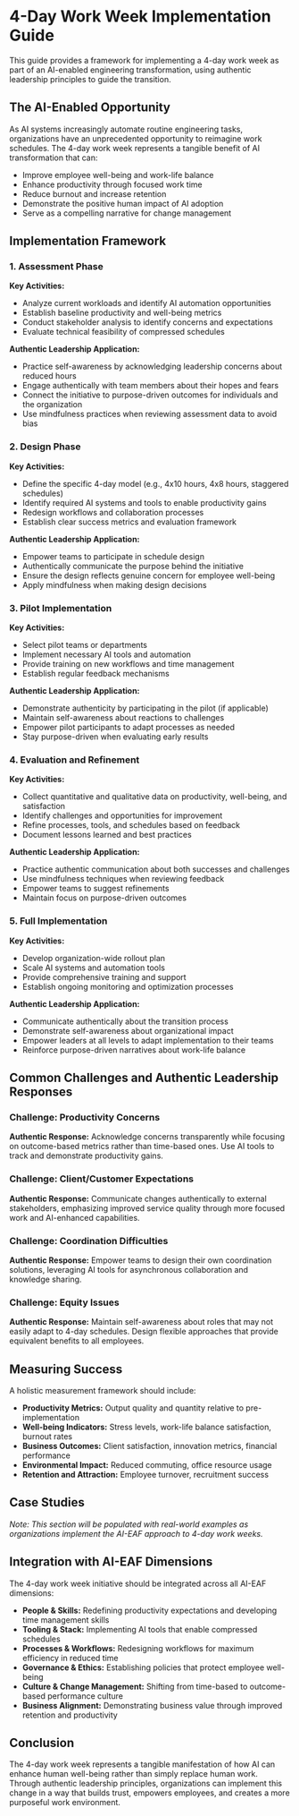 # 4-Day Work Week Implementation Guide

This guide provides a framework for implementing a 4-day work week as part of an AI-enabled engineering transformation, using authentic leadership principles to guide the transition.

## The AI-Enabled Opportunity

As AI systems increasingly automate routine engineering tasks, organizations have an unprecedented opportunity to reimagine work schedules. The 4-day work week represents a tangible benefit of AI transformation that can:

- Improve employee well-being and work-life balance
- Enhance productivity through focused work time
- Reduce burnout and increase retention
- Demonstrate the positive human impact of AI adoption
- Serve as a compelling narrative for change management

## Implementation Framework

### 1. Assessment Phase

**Key Activities:**
- Analyze current workloads and identify AI automation opportunities
- Establish baseline productivity and well-being metrics
- Conduct stakeholder analysis to identify concerns and expectations
- Evaluate technical feasibility of compressed schedules

**Authentic Leadership Application:**
- Practice self-awareness by acknowledging leadership concerns about reduced hours
- Engage authentically with team members about their hopes and fears
- Connect the initiative to purpose-driven outcomes for individuals and the organization
- Use mindfulness practices when reviewing assessment data to avoid bias

### 2. Design Phase

**Key Activities:**
- Define the specific 4-day model (e.g., 4x10 hours, 4x8 hours, staggered schedules)
- Identify required AI systems and tools to enable productivity gains
- Redesign workflows and collaboration processes
- Establish clear success metrics and evaluation framework

**Authentic Leadership Application:**
- Empower teams to participate in schedule design
- Authentically communicate the purpose behind the initiative
- Ensure the design reflects genuine concern for employee well-being
- Apply mindfulness when making design decisions

### 3. Pilot Implementation

**Key Activities:**
- Select pilot teams or departments
- Implement necessary AI tools and automation
- Provide training on new workflows and time management
- Establish regular feedback mechanisms

**Authentic Leadership Application:**
- Demonstrate authenticity by participating in the pilot (if applicable)
- Maintain self-awareness about reactions to challenges
- Empower pilot participants to adapt processes as needed
- Stay purpose-driven when evaluating early results

### 4. Evaluation and Refinement

**Key Activities:**
- Collect quantitative and qualitative data on productivity, well-being, and satisfaction
- Identify challenges and opportunities for improvement
- Refine processes, tools, and schedules based on feedback
- Document lessons learned and best practices

**Authentic Leadership Application:**
- Practice authentic communication about both successes and challenges
- Use mindfulness techniques when reviewing feedback
- Empower teams to suggest refinements
- Maintain focus on purpose-driven outcomes

### 5. Full Implementation

**Key Activities:**
- Develop organization-wide rollout plan
- Scale AI systems and automation tools
- Provide comprehensive training and support
- Establish ongoing monitoring and optimization processes

**Authentic Leadership Application:**
- Communicate authentically about the transition process
- Demonstrate self-awareness about organizational impact
- Empower leaders at all levels to adapt implementation to their teams
- Reinforce purpose-driven narratives about work-life balance

## Common Challenges and Authentic Leadership Responses

### Challenge: Productivity Concerns
**Authentic Response:** Acknowledge concerns transparently while focusing on outcome-based metrics rather than time-based ones. Use AI tools to track and demonstrate productivity gains.

### Challenge: Client/Customer Expectations
**Authentic Response:** Communicate changes authentically to external stakeholders, emphasizing improved service quality through more focused work and AI-enhanced capabilities.

### Challenge: Coordination Difficulties
**Authentic Response:** Empower teams to design their own coordination solutions, leveraging AI tools for asynchronous collaboration and knowledge sharing.

### Challenge: Equity Issues
**Authentic Response:** Maintain self-awareness about roles that may not easily adapt to 4-day schedules. Design flexible approaches that provide equivalent benefits to all employees.

## Measuring Success

A holistic measurement framework should include:

- **Productivity Metrics:** Output quality and quantity relative to pre-implementation
- **Well-being Indicators:** Stress levels, work-life balance satisfaction, burnout rates
- **Business Outcomes:** Client satisfaction, innovation metrics, financial performance
- **Environmental Impact:** Reduced commuting, office resource usage
- **Retention and Attraction:** Employee turnover, recruitment success

## Case Studies

*Note: This section will be populated with real-world examples as organizations implement the AI-EAF approach to 4-day work weeks.*

## Integration with AI-EAF Dimensions

The 4-day work week initiative should be integrated across all AI-EAF dimensions:

- **People & Skills:** Redefining productivity expectations and developing time management skills
- **Tooling & Stack:** Implementing AI tools that enable compressed schedules
- **Processes & Workflows:** Redesigning workflows for maximum efficiency in reduced time
- **Governance & Ethics:** Establishing policies that protect employee well-being
- **Culture & Change Management:** Shifting from time-based to outcome-based performance culture
- **Business Alignment:** Demonstrating business value through improved retention and productivity

## Conclusion

The 4-day work week represents a tangible manifestation of how AI can enhance human well-being rather than simply replace human work. Through authentic leadership principles, organizations can implement this change in a way that builds trust, empowers employees, and creates a more purposeful work environment.
